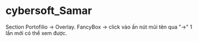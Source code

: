 # cybersoft_Samar
Section Portofilio -> Overlay. FancyBox -> click vào ấn nút mũi tên qua "->" 1 lần mới có thể xem được.
